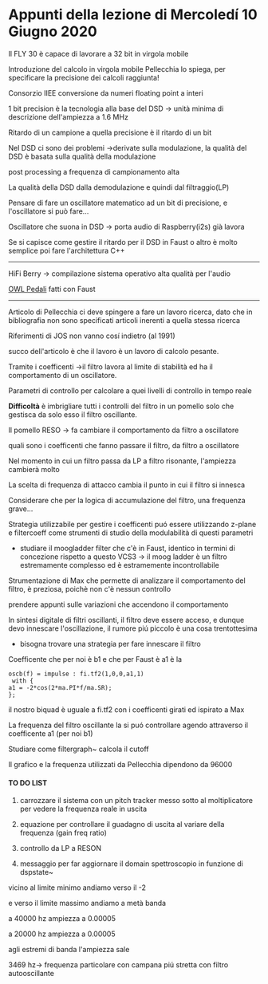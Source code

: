 # Appunti della lezione di Mercoledí 10 Giugno 2020



Il FLY 30 è capace di lavorare a 32 bit in virgola mobile

Introduzione del calcolo in virgola mobile Pellecchia lo spiega, per specificare la precisione dei calcoli raggiunta!

Consorzio IIEE conversione da numeri floating point a interi

1 bit precision è la tecnologia alla base del DSD -> unità minima di descrizione dell'ampiezza a 1.6 MHz

Ritardo di un campione a quella precisione è il ritardo di un bit

Nel DSD ci sono dei problemi ->derivate sulla modulazione, la qualità del DSD è basata sulla qualità della modulazione

post processing a frequenza di campionamento alta

La qualità della DSD dalla demodulazione e quindi dal filtraggio(LP)



Pensare di fare un oscillatore matematico ad un bit di precisione, e l'oscillatore si può fare...

Oscillatore che suona in DSD -> porta audio di Raspberry(i2s) già lavora 

Se si capisce come gestire il ritardo per il DSD in Faust o altro è molto semplice poi fare l'architettura C++

____________

HiFi Berry -> compilazione sistema operativo alta qualità per l'audio

[OWL Pedali](https://www.rebeltech.org/product/owl-pedal/) fatti con Faust

__________________

Articolo di Pellecchia ci deve spingere a fare un lavoro ricerca, dato che in bibliografia non sono specificati articoli inerenti a quella stessa ricerca

Riferimenti di JOS non vanno cosí indietro (al 1991)



succo dell'articolo è che il lavoro è un lavoro di calcolo pesante.

Tramite i coefficenti ->il filtro lavora al limite di stabilità ed ha il comportamento di un oscillatore.

Parametri di controllo per calcolare a quei livelli di controllo in tempo reale

**Difficoltà** è imbrigliare tutti i controlli del filtro in un pomello solo che gestisca da solo esso il filtro oscillante.



Il pomello RESO -> fa cambiare il comportamento da filtro a oscillatore



quali sono i coefficenti che fanno passare il filtro, da filtro a oscillatore



Nel momento in cui un filtro passa da LP a filtro risonante, l'ampiezza cambierà molto



La scelta di frequenza di attacco cambia il punto in cui il filtro si innesca



Considerare che per la logica di accumulazione del filtro, una frequenza grave...



Strategia utilizzabile per gestire i coefficenti puó essere utilizzando z-plane e filtercoeff come strumenti di studio della modulabilità di questi parametri



- studiare il moogladder filter che c'è in Faust, identico in termini di concezione rispetto a questo VCS3 -> il moog ladder è un filtro estremamente complesso ed è estramemente incontrollabile



Strumentazione di Max che permette di analizzare il comportamento del filtro, è preziosa, poichè non c'è nessun controllo



prendere appunti sulle variazioni che accendono il comportamento 



In sintesi digitale di filtri oscillanti, il filtro deve essere acceso, e dunque devo innescare l'oscillazione, il rumore piú piccolo è una cosa trentottesima



- bisogna trovare una strategia per fare innescare il filtro

Coefficente che per noi è b1 e che per Faust è a1 è la 

```Faust
oscb(f) = impulse : fi.tf2(1,0,0,a1,1)
 with {   
a1 = -2*cos(2*ma.PI*f/ma.SR); 
}; 
```

il nostro biquad è uguale a fi.tf2 con i coefficenti girati ed ispirato a Max



La frequenza del filtro oscillante la si puó controllare agendo attraverso il coefficente a1 (per noi b1)

Studiare come filtergraph~ calcola il cutoff



Il grafico e la frequenza utilizzati da Pellecchia dipendono da 96000

#### TO DO LIST

1. carrozzare il sistema con un pitch tracker messo sotto al moltiplicatore per vedere la frequenza reale in uscita

2. equazione per controllare il guadagno di uscita al variare della frequenza (gain freq ratio)

3. controllo da LP a RESON

4. messaggio per far aggiornare il domain spettroscopio in funzione di dspstate~



vicino al limite minimo andiamo verso il -2 

e verso il limite massimo andiamo a metà banda



a 40000 hz ampiezza a 0.00005

a 20000 hz ampiezza a 0.00005

agli estremi di banda l'ampiezza sale 



3469 hz-> frequenza particolare con campana piú stretta con filtro autooscillante 
